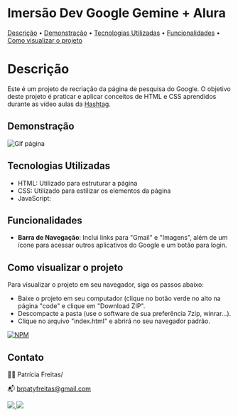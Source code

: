 # Imersão Dev Google Gemine + Alura

 [Descrição](#descrição) • [Demonstração](#demonstração) • [Tecnologias Utilizadas](#tecnologias-utilizadas) •  [Funcionalidades](#funcionalidades) •   [Como visualizar o projeto](#como-visualizar-o-projeto)

# Descrição

Este é um projeto de recriação da página de pesquisa do Google. O objetivo deste projeto é praticar e aplicar conceitos de HTML e CSS aprendidos durante as vídeo aulas da [Hashtag](https://hashtagtreinamentos.com "Site da Hashtag").

## Demonstração

![Gif página]()

## Tecnologias Utilizadas

- HTML: Utilizado para estruturar a página
- CSS: Utilizado para estilizar os elementos da página
- JavaScript:

## Funcionalidades

- **Barra de Navegação**: Inclui links para "Gmail" e "Imagens", além de um ícone para acessar outros aplicativos do Google e um botão para login.


## Como visualizar o projeto

Para visualizar o projeto em seu navegador, siga os passos abaixo:

- Baixe o projeto em seu computador (clique no botão verde no alto na página "code" e clique em "Download ZIP".
- Descompacte a pasta (use o software de sua preferência 7zip, winrar...).
- Clique no arquivo "index.html" e abrirá no seu navegador padrão.
  <br>

[![NPM](https://img.shields.io/npm/l/react)](https://github.com/patyfreitasbr/Google-Search-Page-Clone/blob/main/LICENSE)

## Contato

👩‍💻 Patrícia Freitas/

📬 brpatyfreitas@gmail.com

 <div><a href="https://www.linkedin.com/in/patyfreitasbr"><img src="https://img.shields.io/badge/LinkedIn-0077B5?style=for-the-badge&logo=linkedin&logoColor=white" target="_blank"></>
  <a href="https://www.instagram.com/patyfreitasbr"><img src="https://img.shields.io/badge/Instagram-E4405F?style=for-the-badge&logo=instagram&logoColor=white" target="_blank"></></div>